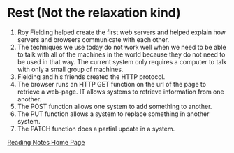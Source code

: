 # Rest (Not the relaxation kind)

1. Roy Fielding helped create the first web servers and helped explain how servers and browsers communicate with each other.
2. The techniques we use today do not work well when we need to be able to talk with all of the machines in the world because they do not need to be used in that way. The current system only requires a computer to talk with only a small group of machines.
3. Fielding and his friends created the HTTP protocol.
4. The browser runs an HTTP GET function on the url of the page to retrieve a web-page. IT allows systems to retrieve information from one another.
5. The POST function allows one system to add something to another.
6. The PUT function allows a system to replace something in another system.
7. The PATCH function does a partial update in a system.

[Reading Notes Home Page](README.md)
